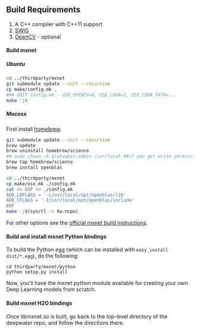 ## Build Requirements

1. A C++ compiler with C++11 support
1. [SWIG](http://www.swig.org/)
1. [OpenCV](http://opencv.org) - optional

#### Build mxnet 
##### Ubuntu

```bash
cd ../thirdparty/mxnet
git submodule update --init --recursive
cp make/config.mk .
### EDIT config.mk - USE_OPENCV=0, USE_CUDA=1, USE_CUDA_PATH=...
make -j8
```

##### Macosx

First install [homebrew](http://brew.sh).
```bash
git submodule update --init --recursive
brew update
brew uninstall homebrew/science
## sudo chown -R $(whoami):admin /usr/local ##if you get write permission issues
brew tap homebrew/science
brew install openblas

cd ../thirdparty/mxnet 
cp make/osx.mk ./config.mk
cat << EOF >> ./config.mk
ADD_LDFLAGS = '-L/usr/local/opt/openblas/lib'
ADD_CFLAGS = '-I/usr/local/opt/openblas/include'
EOF
make -j$(sysctl -n hw.ncpu)
```

For other options see the [official mxnet build instructions](http://mxnet.readthedocs.io/en/latest/how_to/build.html).

#### Build and install mxnet Python bindings
To build the Python egg (which can be installed with `easy_install dist/*.egg`), do the following:
```
cd thirdparty/mxnet/python
python setup.py install
```
Now, you'll have the mxnet python module available for creating your own Deep Learning models from scratch.

#### Build mxnet H2O bindings
Once libmxnet.so is built, go back to the top-level directory of the deepwater repo, and follow the directions there.

